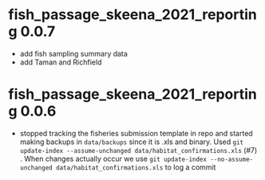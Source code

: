 # fish_passage_skeena_2021_reporting 0.0.7

* add fish sampling summary data
* add Taman and Richfield

# fish_passage_skeena_2021_reporting 0.0.6

* stopped tracking the fisheries submission template in repo and started making backups in `data/backups` since it is .xls and binary.  Used `git update-index --assume-unchanged data/habitat_confirmations.xls` (#7) .  When changes actually occur we use `git update-index --no-assume-unchanged data/habitat_confirmations.xls` to log a commit

